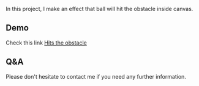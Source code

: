 In this project, I make an effect that ball will hit the obstacle inside canvas.

## Demo
Check this link [Hits the obstacle](https://shinano42.github.io/p5-practices/object%20collision(obstacle)/src/)






## Q&A
Please don't hesitate to contact me if you need any further information.
